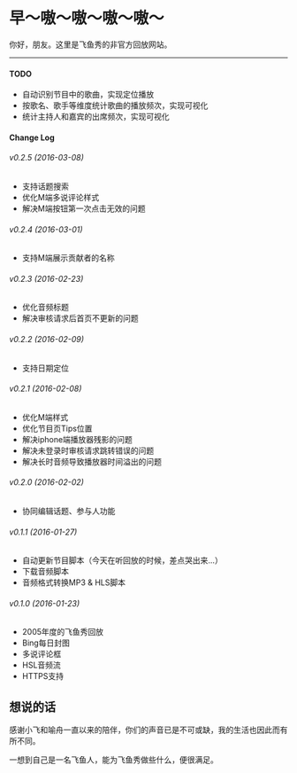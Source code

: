 # 早～嗷～嗷～嗷～嗷～

你好，朋友。这里是飞鱼秀的非官方回放网站。

***

#### TODO
* 自动识别节目中的歌曲，实现定位播放
* 按歌名、歌手等维度统计歌曲的播放频次，实现可视化
* 统计主持人和嘉宾的出席频次，实现可视化


#### Change Log

###### v0.2.5 (2016-03-08)
  * 支持话题搜索
  * 优化M端多说评论样式
  * 解决M端按钮第一次点击无效的问题

###### v0.2.4 (2016-03-01)
  * 支持M端展示贡献者的名称

###### v0.2.3 (2016-02-23)
  * 优化音频标题
  * 解决审核请求后首页不更新的问题

###### v0.2.2 (2016-02-09)
  * 支持日期定位

###### v0.2.1 (2016-02-08)
  * 优化M端样式
  * 优化节目页Tips位置
  * 解决iphone端播放器残影的问题
  * 解决未登录时审核请求跳转错误的问题
  * 解决长时音频导致播放器时间溢出的问题

###### v0.2.0 (2016-02-02)
  * 协同编辑话题、参与人功能

###### v0.1.1 (2016-01-27)
  * 自动更新节目脚本（今天在听回放的时候，差点哭出来...）
  * 下载音频脚本
  * 音频格式转换MP3 & HLS脚本

###### v0.1.0 (2016-01-23)
  * 2005年度的飞鱼秀回放
  * Bing每日封图
  * 多说评论框
  * HSL音频流
  * HTTPS支持

## 想说的话

感谢小飞和喻舟一直以来的陪伴，你们的声音已是不可或缺，我的生活也因此而有所不同。

一想到自己是一名飞鱼人，能为飞鱼秀做些什么，便很满足。
